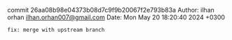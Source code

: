 commit 26aa08b98e04373b08d7c9f9b20067f2e793b83a
Author: ilhan orhan <ilhan.orhan007@gmail.com>
Date:   Mon May 20 18:20:40 2024 +0300

    fix: merge with upstream branch
